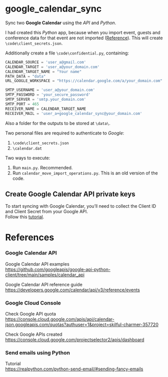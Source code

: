 # google_calendar_sync
Sync two **Google Calendar** using the *API* and *Python*.

I had created this *Python* app, because when you import event, guests and conference data for that event are not imported ([Reference](https://support.google.com/calendar/answer/37118)). This will create `\code\client_secrets.json`.

Additionally create a file `\code\confidential.py`, containing:
```python
CALENDAR_SOURCE = 'user_a@gmail.com'
CALENDAR_TARGET = 'user_a@your_domain.com'
CALENDAR_TARGET_NAME = "Your name"
PATH_DATA = "data"
URL_GOOGLE_WORKSPACE = "https://calendar.google.com/a/your_domain.com"

SMTP_USERNAME = 'user_a@your_domain.com'
SMTP_PASSWORD = 'your_secure_password'
SMTP_SERVER = 'smtp.your_domain.com'
SMTP_PORT = 465
RECEIVER_NAME = CALENDAR_TARGET_NAME
RECEIVER_MAIL = 'user_a+google_calendar_sync@your_domain.com'
```

Also a folder for the outputs to be stored at `\data\`.

Two personal files are required to authenticate to *Google*:
1. `\code\client_secrets.json`
2. `\calendar.dat`

Two ways to execute:
1. Run `main.py`. Recommended.
2. Run `calendar_move_import_operations.py`. This is an old version of the code.

## Create Google Calendar API private keys
To start syncing with Google Calendar, you’ll need to collect the Client ID and Client Secret from your Google API.\
Follow this [tutorial](https://simplyscheduleappointments.com/guides/google-api-credentials/).

# References
### Google Calendar API
Google Calendar API examples\
https://github.com/googleapis/google-api-python-client/tree/main/samples/calendar_api

Google Calendar API reference guide\
https://developers.google.com/calendar/api/v3/reference/events

### Google Cloud Console
Check Google API quota\
https://console.cloud.google.com/apis/api/calendar-json.googleapis.com/quotas?authuser=1&project=skilful-charmer-357720

Check Google APIs created\
https://console.cloud.google.com/projectselector2/apis/dashboard

### Send emails using Python
Tutorial\
https://realpython.com/python-send-email/#sending-fancy-emails
